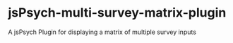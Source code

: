 # jsPsych-multi-survey-matrix-plugin
A jsPsych Plugin for displaying a matrix of multiple survey inputs
